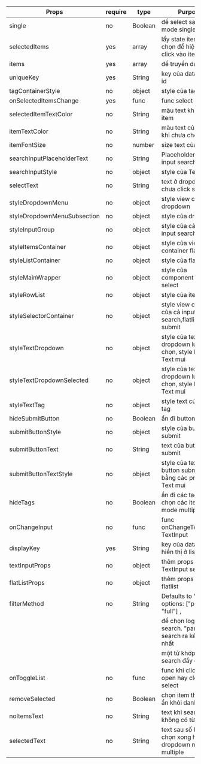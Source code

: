 | Props                       | require | type    | Purpose                                                      |
| --------------------------- | ------- | ------- | ------------------------------------------------------------ |
| single                      | no      | Boolean | để select sang mode  single select                           |
| selectedItems               | yes     | array   | lấy state item đã  chọn để hiện thị khi click vào item       |
| items                       | yes     | array   | để truyền data                                               |
| uniqueKey                   | yes     | String  | key của data để làm  id                                      |
| tagContainerStyle           | no      | object  | style của tag                                                |
| onSelectedItemsChange       | yes     | func    | func select item                                             |
| selectedItemTextColor       | no      | String  | màu text khi chọn  item                                      |
| itemTextColor               | no      | String  | màu text của item khi  chưa chọn                             |
| itemFontSize                | no      | number  | size text của item                                           |
| searchInputPlaceholderText  | no      | String  | Placeholder của input  search                                |
| searchInputStyle            | no      | object  | style của TextInput                                          |
| selectText                  | no      | String  | text ở dropdown khi  chưa click select                       |
| styleDropdownMenu           | no      | object  | style view container  dropdown                               |
| styleDropdownMenuSubsection | no      | object  | style của dropdown                                           |
| styleInputGroup             | no      | object  | style của cả view  input search                              |
| styleItemsContainer         | no      | object  | style của view  container flatlist                           |
| styleListContainer          | no      | object  | style của flatlist                                           |
| styleMainWrapper            | no      | object  | style của component  Multiple select                         |
| styleRowList                | no      | object  | style của item                                               |
| styleSelectorContainer      | no      | object  | style view container  của cả input search,flatlist,button submit |
| styleTextDropdown           | no      | object  | style của text  dropdown lúc chưa chọn, style bằng Text mui  |
| styleTextDropdownSelected   | no      | object  | style của text  dropdown lúc đã chọn, style bằng Text mui    |
| styleTextTag                | no      | object  | style text của các  tag                                      |
| hideSubmitButton            | no      | Boolean | ẩn đi button submit                                          |
| submitButtonStyle           | no      | object  | style của button  submit                                     |
| submitButtonText            | no      | String  | text của button  submit                                      |
| submitButtonTextStyle       | no      | object  | style của text ở  button submit, thêm bằng các prop của Text mui |
| hideTags                    | no      | Boolean | ẩn đi các tag đã chọn  các item ở mode multiple              |
| onChangeInput               | no      | func    | func onChangeText()  của TextInput                           |
| displayKey                  | yes     | String  | key của data để hiển  thị ở list item                        |
| textInputProps              | no      | object  | thêm props của  TextInput search                             |
| flatListProps               | no      | object  | thêm props của  flatlist                                     |
| filterMethod                | no      | String  | Defaults  to "partial". options: ["partial", "full"] ,       |
|                             |         |         | để chọn logic search. "partial" search ra kết quả ít nhất    |
|                             |         |         | một từ khớp. "full" search đầy đủ từ                         |
| onToggleList                | no      | func    | func khi click để  open hay close select                     |
| removeSelected              | no      | Boolean | chọn item thì item ẩn  khỏi danh sách                        |
| noItemsText                 | no      | String  | text khi search không  có từ đúng                            |
| selectedText                | no      | String  | text sau số lượng đã  chọn xong hiển thị ở dropdown mode multiple |